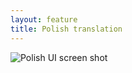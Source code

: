```yaml
---
layout: feature
title: Polish translation
---
```


![Polish UI screen shot](http://i65.tinypic.com/spc49e.png)